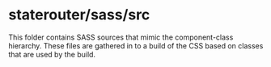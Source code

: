 # staterouter/sass/src

This folder contains SASS sources that mimic the component-class hierarchy. These files
are gathered in to a build of the CSS based on classes that are used by the build.
